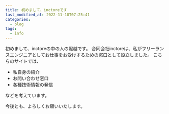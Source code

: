 ```yaml
---
title: 初めまして、inctoreです
last_modified_at: 2022-11-18T07:25:41
categories:
  - blog
tags:
  - info
---
```


初めまして、inctoreの中の人の堀越です。
合同会社inctoreは、私がフリーランスエンジニアとしてお仕事をお受けするための窓口として設立しました。
こちらのサイトでは、

- 私自身の紹介
- お問い合わせ窓口
- 各種技術情報の発信

などを考えています。

今後とも、よろしくお願いいたします。
